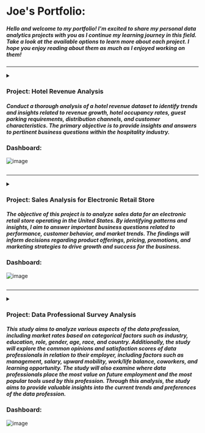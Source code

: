 # Joe's Portfolio:
##### Hello and welcome to my portfolio! I'm excited to share my personal data analytics projects with you as I continue my learning journey in this field. Take a look at the available options to learn more about each project. I hope you enjoy reading about them as much as I enjoyed working on them!

---------------------------------------------------
<details> 

<summary>

### Project: Hotel Revenue Analysis

#### *Conduct a thorough analysis of a hotel revenue dataset to identify trends and insights related to revenue growth, hotel occupancy rates, guest parking requirements, distribution channels, and customer characteristics. The primary objective is to provide insights and answers to pertinent business questions within the hospitality industry.*

### Dashboard: ###
![image](https://user-images.githubusercontent.com/28738970/233811602-d16169ba-0644-444f-9687-10bd6dae6070.png)

</summary>

<br>

# [Project Title: Hotel Revenue Analysis](https://github.com/joerhee01/Hotel-Booking-Analysis)
[Dataset sourced from blog: Absent Data](https://absentdata.com/data-analysis/where-to-find-data/)

#### NOTE: For data analysis, I utilized SQL to combine and organize the data, and DAX in Power BI to calculate metrics and generate insights. This project was undertaken as a personal challenge to enhance my skills in working with financial and date data types in DAX, and to create more effective data visualizations.

# Resources Used for this Project: #
- Stack Overflow and other online forums to research SQL and DAX queries.
- Cole Nussbaumer Knaflic's book, *Storytelling with Data*, to reference best practices for data visualization. 
- Absent Data blog for the dataset and inspiration for the potential business problems. 
- The following Youtube channel for DAX calculation: [Calculate Growth over Last Year by Fiscal Year in Power BI](https://www.youtube.com/watch?v=iqUTHlfHomg&list=PLD27DiVmJtrSwEORvUXQgj2im_NP_uSC7&index=4), [Creating a simple date table in Power BI
](https://www.youtube.com/watch?v=-li7sxUxEqA&list=PLD27DiVmJtrSwEORvUXQgj2im_NP_uSC7&index=3), [Previous year up to a certain date
](https://www.youtube.com/watch?v=bAOs5LTP0I0&list=PLD27DiVmJtrSwEORvUXQgj2im_NP_uSC7&index=5)

# Objectives: #
Conduct a thorough analysis of a hotel revenue dataset to identify trends and insights related to revenue growth, hotel occupancy rates, guest parking requirements, distribution channels, and customer characteristics. The primary objective is to provide insights and answers to pertinent business questions within the hospitality industry.

# Business Questions: #
- Q1. Is our hotel revenue growing by year?
- Q2. Should we increase our parking lot size? 
- Q3. What trend can we see in the data?

# Discovery: #
- The original data source was an Excel Worksheet with 5 sheets containing 2018-2020 revenues, meal cost table, and market segment table.
- The worksheet consisted of 32 columns with attributes related to hotel type, customer information, booking information, meal information, and market segment.
- The combined rows totaled over 170,000, providing information on the attributes mentioned above.
- The data structure was consistent, enabling me to load the data into Microsoft SQL Server Management Studio for further structuring and transformation.

# Joining: #
- Loaded the dataset using the import wizard from SSMS.
- Used a SQL query to combine the 5 tables together and connect each table with their relevant keys.
- Created a backup of the merged dataset to ensure data safety during further transformations.

# Cleaning, Structuring, and Validating: #
- Converted month column from month name to month number for easier querying.
- Combined date columns together to use as a key later to create a relationship with a custom date dimension table in Microsoft Power BI.
- Organized each hotel revenue table by year, but dataset lacked consistency, which may impact date comparisons.
- Created a revenue calculation using various columns such as stays_in_weekend_nights, stays_in_week_nights, adults, children, babies, adr, discount, meal cost, is_canceled, and deposit type.
- Calculated total nights a guest stayed using stays_in_weekend_nights and stays_in_week_nights columns.
- Determined total number of guests using adults, children, and babies columns. 
- Multiplied total number of guests with meal cost to calculate total meal cost spent by guests.
- Used is_canceled column to determine if the guest actually stayed in the hotel and deposit_type to determine if the hotel made revenue from non-refundable deposits from canceled reservations.
- Used CASE expression in SQL to factor in revenue based on cancellation and deposit type.
- The logic behind revenue calculation:
  - If guest canceled reservation and deposit is refundable, then revenue is 0. 
  - If guest canceled and deposit is non-refundable, then revenue is $250 
    - Note: $250 is just a random number I created to replicate a non-refundable security deposit in some real hotels. 
  - If guest did not cancel reservation, then revenue is: 
    - (total nights * (ADR * (1 - discount rate)) + total meal cost
- Validated data and determined if there was anything out of the ordinary using custom query in SQL before loading query into Microsoft Power BI.

# Presenting: #
- Validated dataset loaded into Power BI
- Four card visualizations created to analyze Total Revenue, Average Daily Rate, Average Hotel Occupancy, and Total Parking Required
- Line chart created for each card to represent overall trend (inspired by Absent Data's blog)
- Line and clustered column chart used to visualize correlation between revenue growth and average daily rate, and negative correlation between hotel occupancy and average daily rate.
- Line and column chart used to compare current and past parking requirements and revenue growth. 
- Horizontal bar chart used to show which countries bring in the most revenue and which distribution channels are most profitable.
- Matrix added to provide deeper insight into revenue growth and parking requirement, with Month over Month and Year over Year growth highlighted.
- Slicer added to enable filtering by hotel type, year, and month for deeper insight into the report.

# My Analysis: #

- *Q1. Is our hotel revenue growing by year?*

- The revenue of the hotel appears to be increasing over the years, with 2019 showing a particularly high amount that could be considered an outlier. To gain more insights into why 2019 had such high revenue, additional data from the source may be necessary. Nonetheless, the trend indicates a positive growth in revenue.
  
  (*Total Revenue Trend from 2018 to 2020*)
  
  ![image](https://user-images.githubusercontent.com/28738970/233808997-99366179-5237-48bd-8e03-bb2b873fde4e.png)
  
  
- *Q2. Should we increase our parking lot size?*

- Based on the data, it doesn't appear that the parking requirements are increasing significantly to warrant an expansion of the parking lot size, particularly if the hotel was able to accommodate the guest parking needs during the high-revenue year of 2019.

  (*Parking Required by Guest Trend from 2018-2020*)
  
  ![image](https://user-images.githubusercontent.com/28738970/233810262-40263b70-7642-4d7e-8f52-8ed415837c22.png)

- *Q3. What trend can we see in the data?*

- Based on my analysis, it appears that there is an inverse relationship between the average daily rate and hotel occupancy. As the average daily rate increases, hotel occupancy decreases. However, despite the lower hotel occupancy, there is an increase in revenue associated with the higher rate. Therefore, finding a balance between the average daily rate and hotel occupancy is important in maximizing revenue. By finding the optimal rate, the hotel can attract more customers while still generating sufficient revenue.

  (*Hotel Occupancy, Revenue Rate, and Average Daily Rate Comparison*)
  
  ![image](https://user-images.githubusercontent.com/28738970/233810386-1133d586-3103-4b4d-90b0-32cb7641682d.png)

- Based on the analysis of the hotel revenue dataset, the following insights were uncovered:
  - Portugal is the top revenue-generating country for the hotel, followed by Great Britain, France, and Spain.
  - The most effective distribution channel for generating revenue is through travel agencies, followed by direct bookings and then corporate bookings.
  
  (*Top Revenue Bringing Country Distributed By the Distribution Channel*)
  
  ![image](https://user-images.githubusercontent.com/28738970/233810413-56c69dc5-f762-47ac-a288-9cfae27c23bf.png)

- August is the most profitable month in all three years (2018, 2019, and 2020). We should investigate what draws guests during this month. Additionally, I noticed that April, August, and October require the most parking space. It would be wise to plan for this to avoid issues. However, the data for 2018 and 2020 are incomplete, and having complete data may provide better insights.
  
  (*2020 Revenue and Parking Matrix*)
  
  ![image](https://user-images.githubusercontent.com/28738970/233810565-ce51455b-6039-4924-af37-f464e85fab4c.png)

  (*2019 Revenue and Parking Matrix*)
  
  ![image](https://user-images.githubusercontent.com/28738970/233810915-86458cf0-7412-4586-9627-5f4852b4348d.png)

  (*2018 Revenue and Parking Matrix*)
  
  ![image](https://user-images.githubusercontent.com/28738970/233810598-9708c1f2-262b-4ba9-95ee-07d91f425077.png)


</details>





----------------------------------------------------
<details> 

<summary>

### Project: Sales Analysis for Electronic Retail Store 

#### *The objective of this project is to analyze sales data for an electronic retail store operating in the United States. By identifying patterns and insights, I aim to answer important business questions related to performance, customer behavior, and market trends. The findings will inform decisions regarding product offerings, pricing, promotions, and marketing strategies to drive growth and success for the business.*

### Dashboard: ###
![image](https://user-images.githubusercontent.com/28738970/233818600-5277aaec-291e-45fa-bb9f-e3c0ca5e8e79.png)

</summary>

<br>

# [Project Title: Sales Analysis for Electronic Retail Store](https://github.com/joerhee01/electronic_store_sales_analysis)
[Inspired by Keith Galli's video: Solving real world data science tasks with Python Pandas!](https://www.youtube.com/watch?v=eMOA1pPVUc4&list=PLD27DiVmJtrTPYCW_VIn8k9EvrzvJPV0k&index=17)

#### NOTE: I have used SQL and Power BI DAX for my data analysis and visualization. 

# Resources Used for this Project: #
- Stack Overflow and other online forums to research DAX and SQL queries.
- Cole Nussbaumer Knaflic's book, *Storytelling with Data*, to reference best practices for data visualization. 

# Objective: #
The objective of this project is to analyze sales data for an electronic retail store operating in the United States. By identifying patterns and insights, I aim to answer important business questions related to performance, customer behavior, and market trends. The findings will inform decisions regarding product offerings, pricing, promotions, and marketing strategies to drive growth and success for the business.

# Business Questions: #
- Q1. What was the best month for sales? How much was earned that month?
- Q2. What city had the highest number of sales?
- Q3. What time should we display advertisements to maximize likelihood of customer's buying product?
- Q4. What products are often sold together? 
- Q5. What product so the most? Why do you think it sold the most?  

# Discovery: #
- The project involves working with 12 CSV files, each representing a month of the year.
- All 12 files share a common structure, consisting of six columns capturing Order ID, Product, Quantity, Price Each, Order Date, and Purchase Address.
- Each file contains over 9000 rows of data, providing comprehensive transactional details.
- While some missing values exist, the dataset's overall shape is consistent, providing adequate data for analysis.
- To proceed with further structuring, the next step is to import the data into Microsoft SQL Server Management Studio. 

# Joining: #
- The dataset was loaded using the import wizard from SSMS.
- A SQL query was used to combine the 12 months of sales data into one source table.
- A backup of the merged dataset was created to ensure data safety during further transformations.

# Cleaning, Structuring, and Validating: #
- Rows with missing values in the [Order ID] column were removed since they were deemed unnecessary for analysis.
- A calculated column named [Sales Price] was created by multiplying the [Price Each] and [Quantity Ordered] columns to represent the sales prices.
- The [Order Date] datetime column was split into multiple columns, including date, year, month, day, time, hour, and minutes, to provide more granular data for deeper analysis.
- The [Purchase Address] column was also split into multiple columns, including street, city, state, and zipcode, to allow for more granular data analysis.
- The dataset was validated using custom queries within the RDBMS, leveraging joins, subqueries, and common table expressions (CTE) to answer business questions.
- No unusual results were discovered during the validation process, allowing me to proceed to visualize the data using Microsoft Power BI.

# Presenting: #
- To model my dataset, I utilized the Star Schema approach, creating separate Fact and Dimension tables in SQL and populating them with values from the original source table.
- The process involved creating unique keys and custom SQL VIEWS to join the dimension table to the fact table, ensuring accurate data representation.
- The Fact table comprised of two tables, Fact_orders and FACT_market_baskets, while the Dimension table was made up of DIM_products, DIM_store, and DIM_date.
- To finalize the data visualization, I created relationships between the tables in Power BI and incorporated DAX to generate calculated measures for my dashboard/report.

# My Analysis: #
- *Q1. What was the best month for sales? How much was earned that month?*

- The highest sales of over $4.61 million were achieved in December. 
  
  (*Total Sales by Months*)
  
  ![image](https://user-images.githubusercontent.com/28738970/233818625-3157fdaa-3a02-458a-af63-0c5408c674a7.png)

- *Q2. What city had the highest number of sales?*

- The city with the highest sales was San Francisco, which amounted to $8.25 million. The second highest was Los Angeles at $5.45 million, followed by New York City at $4.66 million.
   
  (*Store Location Matrix*)
  
  ![image](https://user-images.githubusercontent.com/28738970/233818638-c88d950b-6e91-4239-b805-66e48341e543.png)

- *Q3. What time should we display advertisements to maximize likelihood of customer's buying product?*

- According to the chart, the peak sales time occurred at 11:58 AM, with 281 products sold, followed by 1:25 PM with 271 products sold, 8:13 PM with 269 products sold, 11:26 AM with 268 products sold, and 6:36 PM with 262 products sold. Based on this trend, advertising between 11:00 AM to 2:00 PM midday and 6:30 PM to 9:30 PM would be most effective, as sales start to decrease steadily after this time frame.
  
  (*Total Product Sold Distributed by Time of the Day*)
  
  ![image](https://user-images.githubusercontent.com/28738970/233818666-ddc1c2ea-c22d-42d4-9049-ab26ff0a1d97.png)


- *Q4. What products are often sold together?*

- The data shows that the USB-C Charging cable was the product that customers most frequently purchased together, with 2208 sales, followed closely by the iPhone with 2018 sales, and wired headphones with 1856 sales. The lightning charging cable, Google phone, and Apple Airpods were also popular purchases. These insights suggest that customers prefer to buy devices along with accessories and power cables. To maximize sales, it would be wise to market these items together with promotions or place them in close proximity to each other.

  (*Count of Products That Were Purchased Together*)
  
  ![image](https://user-images.githubusercontent.com/28738970/233818680-3d3bb1fb-ea3b-48fe-be3b-4e44869f0e2b.png)

- *Q5. What product sold the most? Why do you think it sold the most?* 

- According to the chart, the top-selling products are AAA Batteries (4-pack), AA Batteries, USB-C Charging Cable, and Lightning Charger. This trend may be attributed to the importance of power-related products for electronic devices. It is noteworthy that the top-selling products are also the cheapest per unit. However, the top-earning products are the MacBook Pro Laptop, iPhone, ThinkPad Laptop, and Google Phone, with little influence from products in the top-selling list. To maximize sales and earnings, it would be wise to balance prices and offer promotions for the top-earning products to increase the likelihood of increasing sales and maximize profits.

  (*Top Selling Products by Unit Price of the Product*)
  
  ![image](https://user-images.githubusercontent.com/28738970/233818441-9a6fb556-cf80-47b8-b55f-70390b1186ae.png)
  
  (*Top Earning Products vs Top Selling Products*)
  
  ![image](https://user-images.githubusercontent.com/28738970/233818475-ecd8188a-467e-4ab4-a1ac-b2cbd9bc411b.png)



</details>

----------------------------------------------------

<details>

<summary> 

### Project: Data Professional Survey Analysis

#### *This study aims to analyze various aspects of the data profession, including market rates based on categorical factors such as industry, education, role, gender, age, race, and country. Additionally, the study will explore the common opinions and satisfaction scores of data professionals in relation to their employer, including factors such as management, salary, upward mobility, work/life balance, coworkers, and learning opportunity. The study will also examine where data professionals place the most value on future employment and the most popular tools used by this profession. Through this analysis, the study aims to provide valuable insights into the current trends and preferences of the data profession.*

### Dashboard: ###
![image](https://user-images.githubusercontent.com/28738970/233820497-dce0e7b9-67ce-4481-85e0-4458cf09276d.png)

</summary>

<br>

# [Project Title: Data Professional Survey Analysis](https://github.com/joerhee01/data_professional_survey_analysis)
[Survey sourced from YouTube channel, Alex The Analyst.](https://www.youtube.com/watch?v=pixlHHe_lNQ&list=PLUaB-1hjhk8FE_XZ87vPPSfHqb6OcM0cF&index=42)

#### NOTE: For this project, I used SQL to clean and transform the dataset and Power BI to visualize the data. I set myself the self-challenge of using SQL instead of Power Query for further customization of the dataset.

# Resources Used for this Project: #
- Stack Overflow and other online forums to research SQL queries.
- Cole Nussbaumer Knaflic's book, *Storytelling with Data*, to reference best practices for data visualization. 
- Alex The Analyst's Youtube channel for the survey dataset. 

# Objectives: #
This study aims to analyze various aspects of the data profession, including market rates based on categorical factors such as industry, education, role, gender, age, race, and country. Additionally, the study will explore the common opinions and satisfaction scores of data professionals in relation to their employer, including factors such as management, salary, upward mobility, work/life balance, coworkers, and learning opportunity. The study will also examine where data professionals place the most value on future employment and the most popular tools used by this profession. Through this analysis, the study aims to provide valuable insights into the current trends and preferences of the data profession.

# Discovery: #
- The dataset is a single flat file in CSV format.
- It contains 28 columns related to questions about the data professionals' profession and background information.
- The dataset has 630 rows representing the data professionals' responses.
- There are some columns that can be dropped for the analysis.
- There are a few missing values that need to be addressed.
- I will clean and structure the dataset using Microsoft SQL Server Management Studio.

# Joining: #
- I used the import wizard in SMSS to load the dataset.
- Since the survey data has various individual inputs, I will need to standardize them by searching for keywords and grouping them based on common attributes.
- The analysis does not require the joining of any new datasets.

# Cleaning, Structuring, and Validating: #
- I dropped columns [Dates Taken], [Time Taken], [Browser], [OS], [City Taken], [Country Taken], [Referrer], and [Time Spent] as they contained minimal data and were not relevant for my analysis.
- To facilitate easier querying in my relational database management system (RDBMS), I renamed the column headers that were too long and inefficient.
- I created a backup of the original dataset before proceeding with further restructuring. 
- In the columns [current_role], [industry], [favorite_tool], [most_important_aspect_for_next_job], [country of origin], and [ethnicity], users were given the option to input "Other" and specify their answers.
- To standardize the values in the [current_role] column, I used wildcards to identify specific keywords such as "Analyst" and "Engineering" and grouped them into general roles like "Data Analyst" or "Data Engineer." This was done to reduce the spread of roles and improve the weight of the analysis.
- The [industry] column contained individual inputs that were grouped into general sectors based on The Global Industry Classification Standard (GICS).
- I grouped user input with SQL in the [favorite_tool] column as a new category. The rest were labeled as "Other" as there was no common attribute. 
- The [most_important_aspect_for_next_job] column contained individual inputs that were not easily categorized, so they were grouped as "Other."
- In the [Country] column, I corrected spelling errors and removed unnecessary white spaces.
- The [Ethnicity] column contained individual inputs that were categorized into standard ethnic groups. For example, "Indian" was moved to the "Asian or Asian American" group.
- Missing values in the [education_level] column were grouped as "Other." 

# Presenting: #
- Validated each column's distinct values to ensure data cleanliness.
- Confirmed that all values were standardized.
- Determined key metrics such as total participant count, median age, and median salary.
- Selected card visualization to showcase these metrics.
- Visualized satisfaction scores using a gauge that ranged from 1 to 10.
- Employed line and bar charts to best illustrate distribution among survey responses
- Used charts to show how median salaries were impacted by education and sectors.
- Created a slicer to allow for drill-through reports based on participants' categorical attributes such as role, gender, age, ethnicity, and country.
- Slicer enabled deeper insights into specific groups within the dataset.

# My Analysis: #
- In this survey, which included a total of 630 participants, 261 were found to be residing in the United States. As a resident of the US, I am keen to focus my analysis on data pertaining to this region. Notably, the survey reveals that the median age of participants is 29 years old, and the median annual salary is $75,500.
  
  (*Number of Participants in the US, Median Age of Participants, and Median Salary*
  
  ![image](https://user-images.githubusercontent.com/28738970/233820525-e7df7002-4d25-45c0-8c33-6ab9c1f47ef6.png)

- Median salaries varied across sectors among the participants, with communication services and public sector having the lowest median salary at $53,000, while the others had a median salary of $75,000. However, it is important to note that this finding was based on a smaller sample size of 38 participants working in the communication services and public sector.
- Among the 38 participants working in the public and communication services sector, individuals with a masters degree and those with a high school degree were found to have the highest median salary of $75,000.
- It is worth noting that out of the 38 participants working in the public and communication services sector, 3 held a high school diploma while 17 held a master's degree. This suggests that the median salary figure for individuals with a master's degree may be more reliable due to the larger sample size. 

  (*Drill Through Report of Data Professional in the US by Communication Services and Public Sector*
  
  ![image](https://user-images.githubusercontent.com/28738970/233820809-f1ae6690-4354-4421-af48-9572c5716621.png)

- Among 261 US-based data professionals who participated in the survey, Python was the most popular tool, chosen by 57% of the respondents, followed by R and SQL.
- When it comes to breaking into the field, 39% of the respondents found it to be neither easy nor difficult, while 27% found it to be difficult and 22% found it to be easy.
- In terms of what they value most for their next employment, 46% of the respondents voted for a better salary, while 20% voted for remote work.

  (*Survey responses among 261 US Participants*)
  
  ![image](https://user-images.githubusercontent.com/28738970/233821314-2b391916-531a-40c2-833b-49e27132a9bb.png)

- When asked to rate their job satisfaction on a scale of 1 to 10 based on factors such as management, salary, upward mobility, work/life balance, coworkers, and learning, the survey respondents gave the highest average scores to coworkers and work/life balance. On the other hand, salary received the lowest average satisfaction score, with respondents averaging a score of 5 out of 10.

  (*Satisfaction Score Among 261 US Participants*)
  
  ![image](https://user-images.githubusercontent.com/28738970/233821471-f46df57f-bce7-4638-979a-b3e74346005e.png)

- Out of the 261 participants in the US, 79 were female and 182 were male.
- While the median salary was the same for both genders, the median age of female data professionals was higher at 31 years compared to males at 28 years.
- Based on the survey results related to favorite tools, difficulty breaking into the job, and what they value most for their next job, it seems that the general opinion among the participants is similar between both genders. 
  
  (*Male Participants*)
  ![image](https://user-images.githubusercontent.com/28738970/233821731-ad213324-c537-4536-8930-6e3559df6ac9.png)
  
  (*Female Participants*)
  ![image](https://user-images.githubusercontent.com/28738970/233821739-5fadc201-a9c2-4bcc-9478-67d72287886c.png)

- According to the satisfaction score with their current employment, both male and female participants rated coworkers and work/life balance as the most satisfying aspects of their job. However, on average, female participants gave a lower satisfaction score than male participants. It would be interesting to conduct further analysis to identify the factors that contributed to this disparity in satisfaction between male and female participants.
  
  (*Male Participants*)
  ![image](https://user-images.githubusercontent.com/28738970/233822276-20ec94e7-10a9-4ee8-924b-84db2fe69dfb.png)
  (*Female Participants*)
  ![image](https://user-images.githubusercontent.com/28738970/233822268-21b9f9d7-36d2-4124-a6ec-cc52efa32869.png)
  


#### Disclaimer: #
*The data provided may not fully reflect the real trends due to various factors, such as differences between cultures and trends between countries, the demographics of Alex the Analyst's subscribers, a limited sample size of 630, and the accuracy of the participants' answers. To gain more accurate and precise insights, it may be necessary to gather more data and conduct further research, such as expanding the sample size, including a more diverse group of participants, and conducting surveys across different platforms and regions.*

</details>
